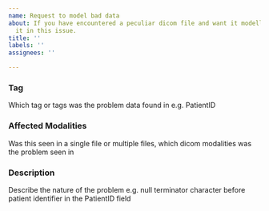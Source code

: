 ```yaml
---
name: Request to model bad data
about: If you have encountered a peculiar dicom file and want it modelled in BadDicom.  Describe
  it in this issue.
title: ''
labels: ''
assignees: ''

---
```


### Tag
Which tag or tags was the problem data found in e.g. PatientID

### Affected Modalities
Was this seen in a single file or multiple files, which dicom modalities was the problem seen in

### Description
Describe the nature of the problem e.g. null terminator character before patient identifier in the PatientID field
